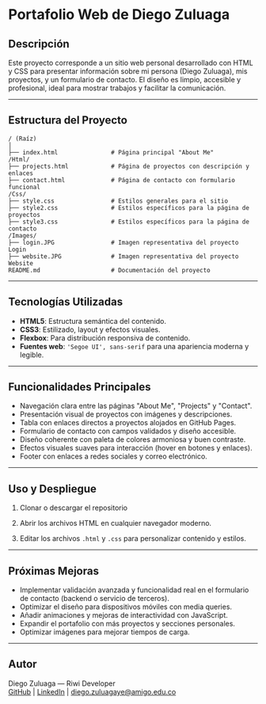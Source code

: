 
# Portafolio Web de Diego Zuluaga

## Descripción

Este proyecto corresponde a un sitio web personal desarrollado con HTML y CSS para presentar información sobre mi persona (Diego Zuluaga), mis proyectos, y un formulario de contacto. El diseño es limpio, accesible y profesional, ideal para mostrar trabajos y facilitar la comunicación.

---

## Estructura del Proyecto

```
/ (Raíz)
│
├── index.html               # Página principal "About Me"
/Html/
├── projects.html            # Página de proyectos con descripción y enlaces
├── contact.html             # Página de contacto con formulario funcional
/Css/
├── style.css                # Estilos generales para el sitio
├── style2.css               # Estilos específicos para la página de proyectos
├── style3.css               # Estilos específicos para la página de contacto
/Images/
├── login.JPG                # Imagen representativa del proyecto Login
├── website.JPG              # Imagen representativa del proyecto Website
README.md                    # Documentación del proyecto
```

---

## Tecnologías Utilizadas

- **HTML5**: Estructura semántica del contenido.
- **CSS3**: Estilizado, layout y efectos visuales.
- **Flexbox**: Para distribución responsiva de contenido.
- **Fuentes web**: `'Segoe UI', sans-serif` para una apariencia moderna y legible.

---

## Funcionalidades Principales

- Navegación clara entre las páginas "About Me", "Projects" y "Contact".
- Presentación visual de proyectos con imágenes y descripciones.
- Tabla con enlaces directos a proyectos alojados en GitHub Pages.
- Formulario de contacto con campos validados y diseño accesible.
- Diseño coherente con paleta de colores armoniosa y buen contraste.
- Efectos visuales suaves para interacción (hover en botones y enlaces).
- Footer con enlaces a redes sociales y correo electrónico.

---

## Uso y Despliegue

1. Clonar o descargar el repositorio

2. Abrir los archivos HTML en cualquier navegador moderno.

3. Editar los archivos `.html` y `.css` para personalizar contenido y estilos.

---

## Próximas Mejoras

- Implementar validación avanzada y funcionalidad real en el formulario de contacto (backend o servicio de terceros).
- Optimizar el diseño para dispositivos móviles con media queries.
- Añadir animaciones y mejoras de interactividad con JavaScript.
- Expandir el portafolio con más proyectos y secciones personales.
- Optimizar imágenes para mejorar tiempos de carga.

---

## Autor

Diego Zuluaga — Riwi Developer  
[GitHub](https://github.com/alejo11102001) | [LinkedIn](https://linkedin.com/in/diego-alejandro-zuluaga-yepes-78279a338) | diego.zuluagaye@amigo.edu.co

